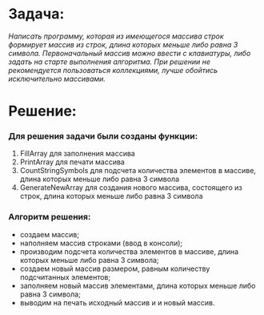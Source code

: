# Задача:

*Написать программу, которая из имеющегося массива строк формирует массив из строк, длина которых меньше либо равна 3 символа. Первоначальный массив можно ввести с клавиатуры, либо задать на старте выполнения алгоритма. При решении не рекомендуется пользоваться коллекциями, лучше обойтись исключительно массивами.*

# Решение:
### Для решения задачи были созданы функции:
1. FillArray для заполнения массива
2. PrintArray для печати массива
3. CountStringSymbols для подсчета количества элементов в массиве, длина которых меньше либо равна 3 символа
4. GenerateNewArray для создания нового массива, состоящего из строк, длина которых меньше либо равна 3 символа
### Алгоритм решения:
* создаем массив;
* наполняем массив строками (ввод в консоли);
* производим подсчета количества элементов в массиве, длина которых меньше либо равна 3 символа;
* создаем новый массив размером, равным количеству подсчитанных элементов;
* заполняем новый массив элементами, длина которых меньше либо равна 3 символа;
* выводим на печать исходный массив и и новый массив.